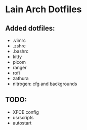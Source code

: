 # Lain Arch Dotfiles

## Added dotfiles:
- .vimrc
- .zshrc
- .bashrc
- kitty 
- picom
- ranger
- rofi
- zathura
- nitrogen: cfg and backgrounds

## TODO:
- XFCE config
- usrscripts
- autostart
